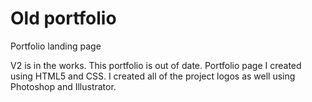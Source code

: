# Old portfolio
Portfolio landing page

V2 is in the works. This portfolio is out of date. 
Portfolio page I created using HTML5 and CSS. I created all of the project logos as well using Photoshop and Illustrator. 
